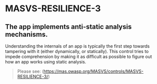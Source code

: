 # MASVS-RESILIENCE-3

## The app implements anti-static analysis mechanisms.

Understanding the internals of an app is typically the first step towards tampering with it (either dynamically, or statically). This control tries to impede comprehension by making it as difficult as possible to figure out how an app works using static analysis.

> Please see: (https://mas.owasp.org/MASVS/controls/MASVS-RESILIENCE-3/)